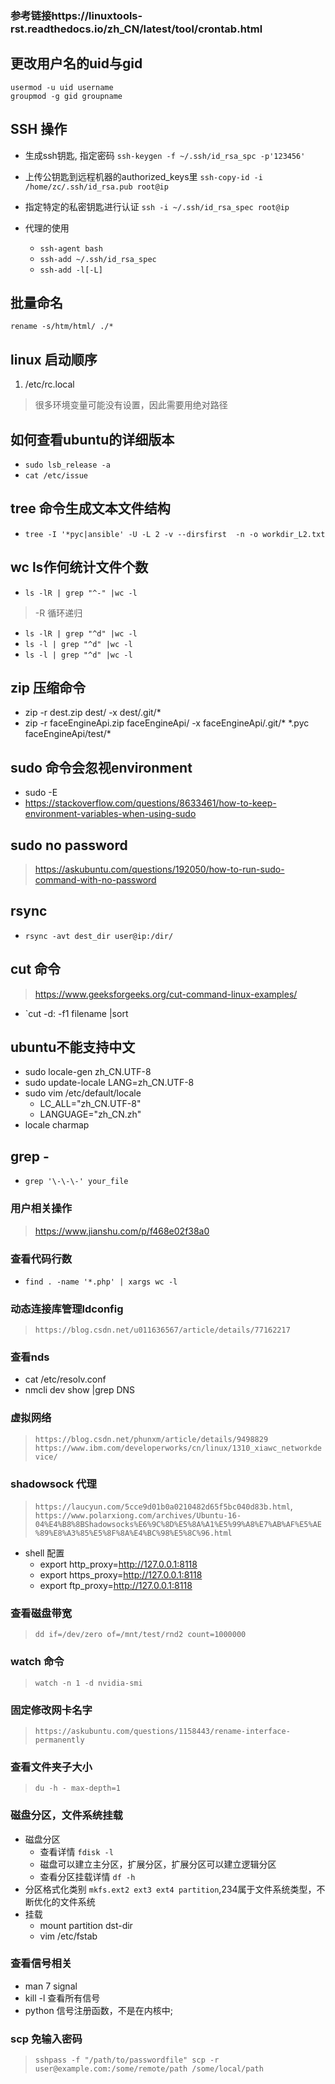 ### 参考链接https://linuxtools-rst.readthedocs.io/zh_CN/latest/tool/crontab.html
## 更改用户名的uid与gid
```
usermod -u uid username
groupmod -g gid groupname

```
## SSH 操作 
- 生成ssh钥匙, 指定密码
`ssh-keygen -f ~/.ssh/id_rsa_spc -p'123456'`

- 上传公钥匙到远程机器的authorized_keys里
`ssh-copy-id -i /home/zc/.ssh/id_rsa.pub root@ip`

- 指定特定的私密钥匙进行认证
`ssh -i ~/.ssh/id_rsa_spec root@ip`

- 代理的使用
    - `ssh-agent bash`
    - `ssh-add ~/.ssh/id_rsa_spec`
    - `ssh-add -l[-L]`

## 批量命名
`rename -s/htm/html/ ./*`


## linux 启动顺序
1. /etc/rc.local
> 很多环境变量可能没有设置，因此需要用绝对路径

## 如何查看ubuntu的详细版本
- `sudo lsb_release -a `
- `cat /etc/issue`

## tree 命令生成文本文件结构

- `tree -I '*pyc|ansible' -U -L 2 -v --dirsfirst  -n -o workdir_L2.txt`

## wc ls作何统计文件个数

- `ls -lR | grep "^-" |wc -l`
> -R 循环递归
- `ls -lR | grep "^d" |wc -l`
- `ls -l | grep "^d" |wc -l`
- `ls -l | grep "^d" |wc -l`

## zip 压缩命令
- zip -r dest.zip dest/ -x dest/.git/\*
- zip -r faceEngineApi.zip faceEngineApi/ -x faceEngineApi/.git/\* \*.pyc faceEngineApi/test/\*


## sudo 命令会忽视environment
- sudo -E
- https://stackoverflow.com/questions/8633461/how-to-keep-environment-variables-when-using-sudo

## sudo no password
>https://askubuntu.com/questions/192050/how-to-run-sudo-command-with-no-password

## rsync
 - `rsync -avt dest_dir user@ip:/dir/`

## cut 命令
> https://www.geeksforgeeks.org/cut-command-linux-examples/
- `cut -d: -f1 filename |sort

## ubuntu不能支持中文
- sudo locale-gen zh_CN.UTF-8
- sudo update-locale LANG=zh_CN.UTF-8
- sudo vim /etc/default/locale 
    - LC_ALL="zh_CN.UTF-8"
    - LANGUAGE="zh_CN.zh"
- locale charmap

## grep -
- `grep '\-\-\-' your_file`

### 用户相关操作
> https://www.jianshu.com/p/f468e02f38a0

### 查看代码行数
- `find . -name '*.php' | xargs wc -l`

### 动态连接库管理ldconfig
> `https://blog.csdn.net/u011636567/article/details/77162217`

### 查看nds
- cat /etc/resolv.conf
- nmcli dev show |grep DNS

### 虚拟网络
> `https://blog.csdn.net/phunxm/article/details/9498829`
> `https://www.ibm.com/developerworks/cn/linux/1310_xiawc_networkdevice/`

### shadowsock 代理
> `https://laucyun.com/5cce9d01b0a0210482d65f5bc040d83b.html`, `https://www.polarxiong.com/archives/Ubuntu-16-04%E4%B8%8BShadowsocks%E6%9C%8D%E5%8A%A1%E5%99%A8%E7%AB%AF%E5%AE%89%E8%A3%85%E5%8F%8A%E4%BC%98%E5%8C%96.html`
- shell 配置
  - export http_proxy=http://127.0.0.1:8118
  - export https_proxy=http://127.0.0.1:8118
  - export ftp_proxy=http://127.0.0.1:8118

### 查看磁盘带宽
> `dd if=/dev/zero of=/mnt/test/rnd2 count=1000000`

### watch 命令
> `watch -n 1 -d nvidia-smi`

### 固定修改网卡名字
> `https://askubuntu.com/questions/1158443/rename-interface-permanently`

### 查看文件夹子大小
> `du -h - max-depth=1`

### 磁盘分区，文件系统挂载
- 磁盘分区
    - 查看详情 `fdisk -l` 
    - 磁盘可以建立主分区，扩展分区，扩展分区可以建立逻辑分区
    - 查看分区挂载详情 `df -h`
- 分区格式化类别 `mkfs.ext2 ext3 ext4 partition`,234属于文件系统类型，不断优化的文件系统
- 挂载
    - mount partition dst-dir
    - vim /etc/fstab

    
### 查看信号相关
- man 7 signal
- kill -l 查看所有信号
- python 信号注册函数，不是在内核中;

### scp 免输入密码
>`sshpass -f "/path/to/passwordfile" scp -r user@example.com:/some/remote/path /some/local/path`
